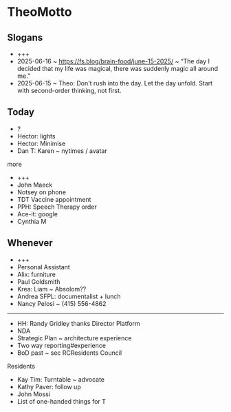 # TheoMotto


## Slogans

* +++
* 2025-06-16 ~ https://fs.blog/brain-food/june-15-2025/ ~ “The day I decided that my life was magical, there was suddenly magic all around me.”
* 2025-06-15 ~ Theo: Don't rush into the day. Let the day unfold. Start with second-order thinking, not first. 

## Today

* ?
* Hector: lights
* Hector: Minimise
* Dan T: Karen ~ nytimes / avatar

more

* +++
* John Maeck
* Notsey on phone
* TDT Vaccine appointment
* PPH: Speech Therapy order
* Ace-it: google 
* Cynthia M

## Whenever

* +++
* Personal Assistant
* Alix: furniture
* Paul Goldsmith
* Krea: Liam ~ Absolom??
* Andrea SFPL: documentalist + lunch
* Nancy Pelosi ~ (415) 556-4862

***

* HH: Randy Gridley thanks
Director Platform
* NDA
* Strategic Plan ~ architecture experience
* Two way reporting#experience
* BoD past ~ sec RCResidents Council


Residents

* Kay Tim: Turntable ~ advocate
* Kathy Paver: follow up
* John Mossi
* List of one-handed things for T

